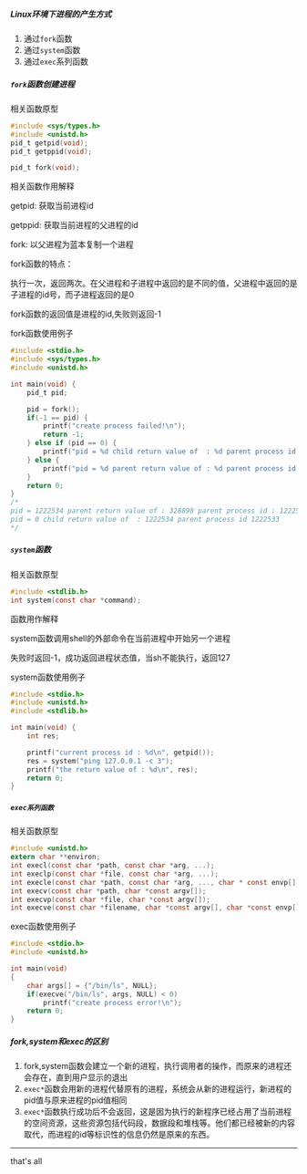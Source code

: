 ##### Linux环境下进程的产生方式

1. 通过`fork`函数
2. 通过`system`函数
3. 通过`exec`系列函数

##### `fork`函数创建进程

相关函数原型

```c
#include <sys/types.h>
#include <unistd.h>
pid_t getpid(void);
pid_t getppid(void);

pid_t fork(void);
```

相关函数作用解释

getpid: 获取当前进程id

getppid: 获取当前进程的父进程的id

fork: 以父进程为蓝本复制一个进程

fork函数的特点：

执行一次，返回两次。在父进程和子进程中返回的是不同的值，父进程中返回的是子进程的id号，而子进程返回的是0

fork函数的返回值是进程的id,失败则返回-1

fork函数使用例子

```c
#include <stdio.h>
#include <sys/types.h>
#include <unistd.h>

int main(void) {
	pid_t pid;

	pid = fork();
	if(-1 == pid) {
		printf("create process failed!\n");
		return -1;
	} else if (pid == 0) {
		printf("pid = %d child return value of  : %d parent process id %d\n", pid, getpid(), getppid());
	} else {
		printf("pid = %d parent return value of : %d parent process id : %d\n", pid, getppid(), getpid());
	}
	return 0;
}
/*
pid = 1222534 parent return value of : 328898 parent process id : 1222533
pid = 0 child return value of  : 1222534 parent process id 1222533
*/
```

##### `system`函数

相关函数原型

```c
#include <stdlib.h>
int system(const char *command);
```

函数用作解释

system函数调用shell的外部命令在当前进程中开始另一个进程

失败时返回-1，成功返回进程状态值，当sh不能执行，返回127

system函数使用例子

```c
#include <stdio.h>
#include <unistd.h>
#include <stdlib.h>

int main(void) {
	int res;

	printf("current process id : %d\n", getpid());
	res = system("ping 127.0.0.1 -c 3");
	printf("the return value of : %d\n", res);
	return 0;
}
```

##### `exec系列函数`

相关函数原型

```c
#include <unistd.h>
extern char **environ;
int execl(const char *path, const char *arg, ...);
int execlp(const char *file, const char *arg, ...);
int execle(const char *path, const char *arg, ..., char * const envp[]);
int execv(const char *path, char *const argv[]);
int execvp(const char *file, char *const argv[]);
int execve(const char *filename, char *const argv[], char *const envp[]);
```

exec函数使用例子

```c
#include <stdio.h>
#include <unistd.h>

int main(void)
{
    char args[] = {"/bin/ls", NULL};
    if(execve("/bin/ls", args, NULL) < 0)
        printf("create process error!\n");
    return 0;
}
```



##### fork,system和exec的区别

1. fork,system函数会建立一个新的进程，执行调用者的操作，而原来的进程还会存在，直到用户显示的退出
2. `exec*`函数会用新的进程代替原有的进程，系统会从新的进程运行，新进程的pid值与原来进程的pid值相同
3. `exec*`函数执行成功后不会返回，这是因为执行的新程序已经占用了当前进程的空间资源，这些资源包括代码段，数据段和堆栈等。他们都已经被新的内容取代，而进程的id等标识性的信息仍然是原来的东西。



---

that's all